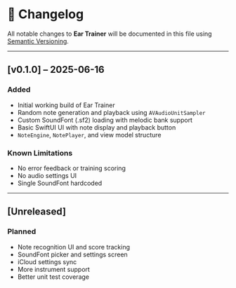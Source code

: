 # 📜 Changelog

All notable changes to **Ear Trainer** will be documented in this file using [Semantic Versioning](https://semver.org/).

---

## [v0.1.0] – 2025-06-16
### Added
- Initial working build of Ear Trainer
- Random note generation and playback using `AVAudioUnitSampler`
- Custom SoundFont (.sf2) loading with melodic bank support
- Basic SwiftUI UI with note display and playback button
- `NoteEngine`, `NotePlayer`, and view model structure

### Known Limitations
- No error feedback or training scoring
- No audio settings UI
- Single SoundFont hardcoded

---

## [Unreleased]
### Planned
- Note recognition UI and score tracking
- SoundFont picker and settings screen
- iCloud settings sync
- More instrument support
- Better unit test coverage

